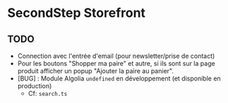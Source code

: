 # SecondStep Storefront

## TODO

- Connection avec l'entrée d'email (pour newsletter/prise de contact)
- Pour les boutons "Shopper ma paire" et autre, si ils sont sur la page produit afficher un popup "Ajouter la paire au panier".
- [BUG] : Module Algolia `undefined` en développement (et disponible en production)
  - Cf: `search.ts`

